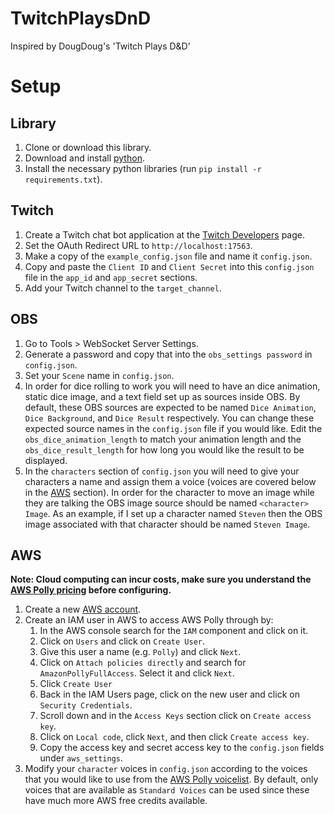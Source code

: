 # TwitchPlaysDnD
Inspired by DougDoug's 'Twitch Plays D&amp;D' 

# Setup

## Library

1. Clone or download this library.
1. Download and install [python](https://www.python.org/downloads/).
1. Install the necessary python libraries (run `pip install -r requirements.txt`).

## Twitch

1. Create a Twitch chat bot application at the [Twitch Developers](https://dev.twitch.tv/console/apps) page.
1. Set the OAuth Redirect URL to `http://localhost:17563`.
1. Make a copy of the `example_config.json` file and name it `config.json`.
1. Copy and paste the `Client ID` and `Client Secret` into this `config.json` file in the `app_id` and `app_secret` sections.
1. Add your Twitch channel to the `target_channel`.

## OBS

1. Go to Tools > WebSocket Server Settings.
1. Generate a password and copy that into the `obs_settings password` in `config.json`. 
1. Set your `Scene` name in `config.json`.
1. In order for dice rolling to work you will need to have an dice animation, static dice image, and a text field set up as sources inside OBS. By default, these OBS sources are expected to be named `Dice Animation`, `Dice Background`, and `Dice Result` respectively. You can change these expected source names in the `config.json` file if you would like. Edit the `obs_dice_animation_length` to match your animation length and the `obs_dice_result_length` for how long you would like the result to be displayed.
1. In the `characters` section of `config.json` you will need to give your characters a name and assign them a voice (voices are covered below in the [AWS](#aws) section). In order for the character to move an image while they are talking the OBS image source should be named `<character> Image`. As an example, if I set up a character named `Steven` then the OBS image associated with that character should be named `Steven Image`.

## AWS

**Note: Cloud computing can incur costs, make sure you understand the [AWS Polly pricing](https://aws.amazon.com/polly/pricing/) before configuring.**

1. Create a new [AWS account](https://aws.amazon.com/).
1. Create an IAM user in AWS to access AWS Polly through by:
    1. In the AWS console search for the `IAM` component and click on it.
    1. Click on `Users` and click on `Create User`.
    1. Give this user a name (e.g. `Polly`) and click `Next`.
    1. Click on `Attach policies directly` and search for `AmazonPollyFullAccess`. Select it and click `Next`.
    1. Click `Create User`
    1. Back in the IAM Users page, click on the new user and click on `Security Credentials`.
    1. Scroll down and in the `Access Keys` section click on `Create access key`.
    1. Click on `Local code`, click `Next`, and then click `Create access key`.
    1. Copy the access key and secret access key to the `config.json` fields under `aws_settings`.
1. Modify your `character` voices in `config.json` according to the voices that you would like to use from the [AWS Polly voicelist](https://docs.aws.amazon.com/polly/latest/dg/voicelist.html). By default, only voices that are available as `Standard Voices` can be used since these have much more AWS free credits available.